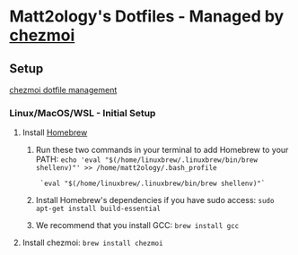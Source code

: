 # Matt2ology's Dotfiles - Managed by [chezmoi](https://www.chezmoi.io/install/)

## Setup

[chezmoi dotfile management](https://www.jacobbolda.com/chezmoi-dotfile-management)

### Linux/MacOS/WSL - Initial Setup

1. Install [Homebrew](https://brew.sh/)
	1. Run these two commands in your terminal to add Homebrew to your PATH:
		`echo 'eval "$(/home/linuxbrew/.linuxbrew/bin/brew shellenv)"' >> /home/matt2ology/.bash_profile`

    		`eval "$(/home/linuxbrew/.linuxbrew/bin/brew shellenv)"`

	2. Install Homebrew's dependencies if you have sudo access:
		`sudo apt-get install build-essential`
	3. We recommend that you install GCC:
		`brew install gcc`
2. Install chezmoi: `brew install chezmoi`
